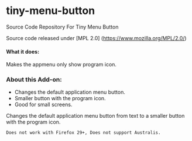 tiny-menu-button
================

Source Code Repository For Tiny Menu Button

Source code released under [MPL 2.0] (https://www.mozilla.org/MPL/2.0/)

#### What it does:  
Makes the appmenu only show program icon.


### About this Add-on:
- Changes the default application menu button.
- Smaller button with the program icon.
- Good for small screens.

Changes the default application menu button from text to a smaller button with the program icon.

````
Does not work with Firefox 29+, Does not support Australis.
````